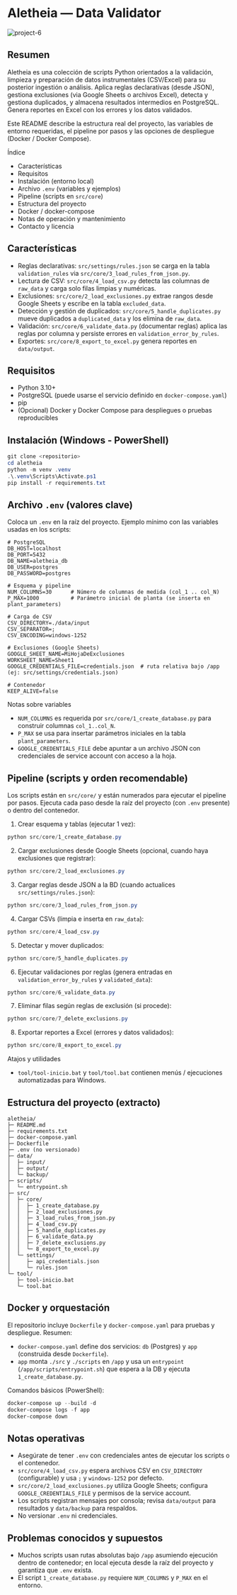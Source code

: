 # Aletheia — Data Validator

![project-6](https://github.com/user-attachments/assets/c2babb71-efa1-4e29-9fc5-ec199e9b4064)

Resumen
-------
Aletheia es una colección de scripts Python orientados a la validación, limpieza y preparación de datos instrumentales (CSV/Excel) para su posterior ingestión o análisis. Aplica reglas declarativas (desde JSON), gestiona exclusiones (via Google Sheets o archivos Excel), detecta y gestiona duplicados, y almacena resultados intermedios en PostgreSQL. Genera reportes en Excel con los errores y los datos validados.

Este README describe la estructura real del proyecto, las variables de entorno requeridas, el pipeline por pasos y las opciones de despliegue (Docker / Docker Compose).

Índice
- Características
- Requisitos
- Instalación (entorno local)
- Archivo `.env` (variables y ejemplos)
- Pipeline (scripts en `src/core`)
- Estructura del proyecto
- Docker / docker-compose
- Notas de operación y mantenimiento
- Contacto y licencia

Características
---------------
- Reglas declarativas: `src/settings/rules.json` se carga en la tabla `validation_rules` via `src/core/3_load_rules_from_json.py`.
- Lectura de CSV: `src/core/4_load_csv.py` detecta las columnas de `raw_data` y carga solo filas limpias y numéricas.
- Exclusiones: `src/core/2_load_exclusiones.py` extrae rangos desde Google Sheets y escribe en la tabla `excluded_data`.
- Detección y gestión de duplicados: `src/core/5_handle_duplicates.py` mueve duplicados a `duplicated_data` y los elimina de `raw_data`.
- Validación: `src/core/6_validate_data.py` (documentar reglas) aplica las reglas por columna y persiste errores en `validation_error_by_rules`.
- Exportes: `src/core/8_export_to_excel.py` genera reportes en `data/output`.

Requisitos
----------
- Python 3.10+
- PostgreSQL (puede usarse el servicio definido en `docker-compose.yaml`)
- pip
- (Opcional) Docker y Docker Compose para despliegues o pruebas reproducibles

Instalación (Windows - PowerShell)
---------------------------------
```powershell
git clone <repositorio>
cd aletheia
python -m venv .venv
.\.venv\Scripts\Activate.ps1
pip install -r requirements.txt
```

Archivo `.env` (valores clave)
------------------------------
Coloca un `.env` en la raíz del proyecto. Ejemplo mínimo con las variables usadas en los scripts:

```dotenv
# PostgreSQL
DB_HOST=localhost
DB_PORT=5432
DB_NAME=aletheia_db
DB_USER=postgres
DB_PASSWORD=postgres

# Esquema y pipeline
NUM_COLUMNS=30      # Número de columnas de medida (col_1 .. col_N)
P_MAX=1000          # Parámetro inicial de planta (se inserta en plant_parameters)

# Carga de CSV
CSV_DIRECTORY=./data/input
CSV_SEPARATOR=;
CSV_ENCODING=windows-1252

# Exclusiones (Google Sheets)
GOOGLE_SHEET_NAME=MiHojaDeExclusiones
WORKSHEET_NAME=Sheet1
GOOGLE_CREDENTIALS_FILE=credentials.json  # ruta relativa bajo /app (ej: src/settings/credentials.json)

# Contenedor
KEEP_ALIVE=false

```

Notas sobre variables
- `NUM_COLUMNS` es requerida por `src/core/1_create_database.py` para construir columnas `col_1..col_N`.
- `P_MAX` se usa para insertar parámetros iniciales en la tabla `plant_parameters`.
- `GOOGLE_CREDENTIALS_FILE` debe apuntar a un archivo JSON con credenciales de service account con acceso a la hoja.

Pipeline (scripts y orden recomendable)
-------------------------------------
Los scripts están en `src/core/` y están numerados para ejecutar el pipeline por pasos. Ejecuta cada paso desde la raíz del proyecto (con `.env` presente) o dentro del contenedor.

1) Crear esquema y tablas (ejecutar 1 vez):

```powershell
python src/core/1_create_database.py
```

2) Cargar exclusiones desde Google Sheets (opcional, cuando haya exclusiones que registrar):

```powershell
python src/core/2_load_exclusiones.py
```

3) Cargar reglas desde JSON a la BD (cuando actualices `src/settings/rules.json`):

```powershell
python src/core/3_load_rules_from_json.py
```

4) Cargar CSVs (limpia e inserta en `raw_data`):

```powershell
python src/core/4_load_csv.py
```

5) Detectar y mover duplicados:

```powershell
python src/core/5_handle_duplicates.py
```

6) Ejecutar validaciones por reglas (genera entradas en `validation_error_by_rules` y `validated_data`):

```powershell
python src/core/6_validate_data.py
```

7) Eliminar filas según reglas de exclusión (si procede):

```powershell
python src/core/7_delete_exclusions.py
```

8) Exportar reportes a Excel (errores y datos validados):

```powershell
python src/core/8_export_to_excel.py
```

Atajos y utilidades
- `tool/tool-inicio.bat` y `tool/tool.bat` contienen menús / ejecuciones automatizadas para Windows.

Estructura del proyecto (extracto)
---------------------------------
```
aletheia/
├─ README.md
├─ requirements.txt
├─ docker-compose.yaml
├─ Dockerfile
├─ .env (no versionado)
├─ data/
│  ├─ input/
│  ├─ output/
│  └─ backup/
├─ scripts/
│  └─ entrypoint.sh
├─ src/
│  ├─ core/
│  │  ├─ 1_create_database.py
│  │  ├─ 2_load_exclusiones.py
│  │  ├─ 3_load_rules_from_json.py
│  │  ├─ 4_load_csv.py
│  │  ├─ 5_handle_duplicates.py
│  │  ├─ 6_validate_data.py
│  │  ├─ 7_delete_exclusions.py
│  │  └─ 8_export_to_excel.py
│  └─ settings/
│     ├─ api_credentials.json
│     └─ rules.json
└─ tool/
   ├─ tool-inicio.bat
   └─ tool.bat
```

Docker y orquestación
----------------------
El repositorio incluye `Dockerfile` y `docker-compose.yaml` para pruebas y despliegue. Resumen:
- `docker-compose.yaml` define dos servicios: `db` (Postgres) y `app` (construida desde `Dockerfile`).
- `app` monta `./src` y `./scripts` en `/app` y usa un `entrypoint` (`/app/scripts/entrypoint.sh`) que espera a la DB y ejecuta `1_create_database.py`.

Comandos básicos (PowerShell):
```powershell
docker-compose up --build -d
docker-compose logs -f app
docker-compose down
```

Notas operativas
----------------
- Asegúrate de tener `.env` con credenciales antes de ejecutar los scripts o el contenedor.
- `src/core/4_load_csv.py` espera archivos CSV en `CSV_DIRECTORY` (configurable) y usa `;` y `windows-1252` por defecto.
- `src/core/2_load_exclusiones.py` utiliza Google Sheets; configura `GOOGLE_CREDENTIALS_FILE` y permisos de la service account.
- Los scripts registran mensajes por consola; revisa `data/output` para resultados y `data/backup` para respaldos.
- No versionar `.env` ni credenciales.

Problemas conocidos y supuestos
-------------------------------
- Muchos scripts usan rutas absolutas bajo `/app` asumiendo ejecución dentro de contenedor; en local ejecuta desde la raíz del proyecto y garantiza que `.env` exista.
- El script `1_create_database.py` requiere `NUM_COLUMNS` y `P_MAX` en el entorno.
